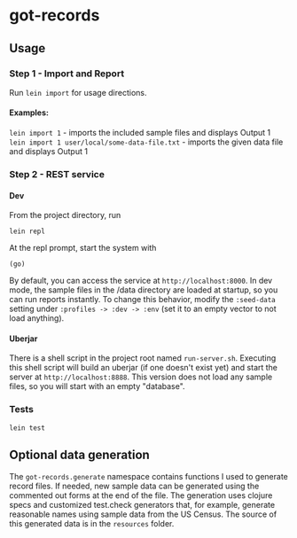 # got-records


## Usage

### Step 1 - Import and Report
Run `lein import` for usage directions.

#### Examples: 
`lein import 1` - imports the included sample files and displays Output 1<br>
`lein import 1 user/local/some-data-file.txt` - imports the given data file and displays Output 1

### Step 2 - REST service

#### Dev
From the project directory, run

`lein repl`

At the repl prompt, start the system with

`(go)`

By default, you can access the service at `http://localhost:8000`.  In dev mode, the sample files in the /data
directory are loaded at startup, so you can run reports instantly.  To change this behavior, modify the `:seed-data`
setting under `:profiles -> :dev -> :env` (set it to an empty vector to not load anything).

#### Uberjar
There is a shell script in the project root named `run-server.sh`.  Executing this shell script will build an uberjar
(if one doesn't exist yet) and start the server at `http://localhost:8888`.  This version does not load any sample
files, so you will start with an empty "database".

### Tests
`lein test`


## Optional data generation
The `got-records.generate` namespace contains functions I used to generate record files.  If needed, new
sample data can be generated using the commented out forms at the end of the file.  The generation uses
clojure specs and customized test.check generators that, for example, generate reasonable names using
sample data from the US Census.  The source of this generated data is in the `resources` folder.
